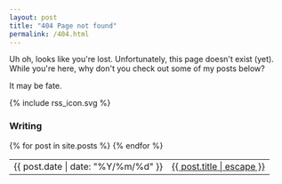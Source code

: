 ```yaml
---
layout: post
title: "404 Page not found"
permalink: /404.html
---
```


Uh oh, looks like you're lost. Unfortunately, this page doesn't exist (yet). While you're here, why don't you check out some of my posts below?

It may be fate.

<div class="div-with-margin">
  <span onclick="javascript:location.href='{{ "/feed.xml" | relative_url }}'">
      {% include rss_icon.svg %}
  </span>
  <h3 class="inline no-margin">Writing</h3>
</div>
<table>
  <tbody>
    {% for post in site.posts %}
      <tr>
        <td><time class="small" datetime="{{ post.date | date_to_xmlschema }}">{{ post.date | date: "%Y/%m/%d" }}</time></td>
        <td><a href="{{ post.url | relative_url }}">{{ post.title | escape }}</a></td>
      </tr>
    {% endfor %}
  </tbody>
</table>
